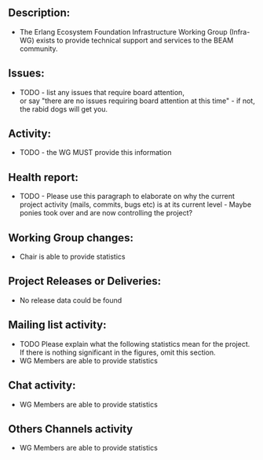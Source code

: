 ## Description: 
 - The Erlang Ecosystem Foundation Infrastructure Working Group (Infra-WG) exists to provide technical support and services to the BEAM community.
 
## Issues: 
 - TODO - list any issues that require board attention,  
  or say "there are no issues requiring board attention at this time" - if 
   not, the rabid dogs will get you. 
   
## Activity: 
 - TODO - the WG MUST provide this information 
   
## Health report: 
 - TODO - Please use this paragraph to elaborate on why 
   the current project activity (mails, commits, bugs etc) is at its current 
   level - Maybe ponies took over and are now controlling the project? 
   
## Working Group changes: 
   
 - Chair is able to provide statistics
   
## Project Releases or Deliveries: 
   
 - No release data could be found 
   
## Mailing list activity: 
   
 - TODO Please explain what the following statistics mean 
   for the project. If there is nothing significant in the figures, omit this 
   section.
 - WG Members are able to provide statistics
   
## Chat activity: 
 - WG Members are able to provide statistics

## Others Channels activity

 - WG Members are able to provide statistics
